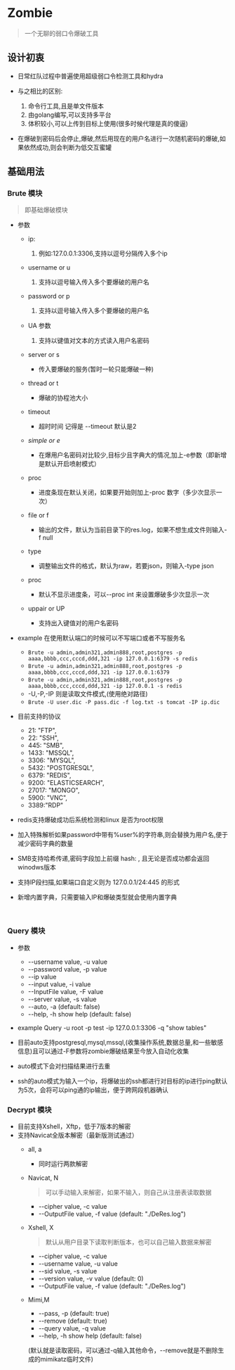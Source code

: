 # Zombie 

> 一个无聊的弱口令爆破工具


## 设计初衷
* 日常红队过程中普遍使用超级弱口令检测工具和hydra

* 与之相比的区别:
    1. 命令行工具,且是单文件版本
    2. 由golang编写,可以支持多平台
    3. 体积较小,可以上传到目标上使用(很多时候代理是真的傻逼)

* 在爆破到密码后会停止,爆破,然后用现在的用户名进行一次随机密码的爆破,如果依然成功,则会判断为低交互蜜罐

## 基础用法

###  Brute 模块
> 即基础爆破模块

* 参数
    * ip:
        1. 例如:127.0.0.1:3306,支持以逗号分隔传入多个ip
    
    * username or u
        1. 支持以逗号输入传入多个要爆破的用户名
    
    * password or p
        1. 支持以逗号输入传入多个要爆破的用户名
    
    * UA 参数
        1. 支持以键值对文本的方式读入用户名密码
    
    * server or s 
        * 传入要爆破的服务(暂时一轮只能爆破一种)
      
    * thread or t
        * 爆破的协程池大小
      
    * timeout 
        * 超时时间 记得是 --timeout 默认是2
    * *simple or e*
        * 在爆用户名密码对比较少,目标少且字典大的情况,加上-e参数（即新增是默认开启喷射模式）
    * proc
        * 进度条现在默认关闭，如果要开始则加上-proc 数字（多少次显示一次）
    * file or f
        * 输出的文件，默认为当前目录下的res.log，如果不想生成文件则输入-f null
    * type
        * 调整输出文件的格式，默认为raw，若要json，则输入-type json
    * proc 
        * 默认不显示进度条，可以--proc int 来设置爆破多少次显示一次
    * uppair or UP
        * 支持出入键值对的用户名密码
    
* example
    在使用默认端口的时候可以不写端口或者不写服务名
    * `Brute -u admin,admin321,admin888,root,postgres -p aaaa,bbbb,ccc,cccd,ddd,321 -ip 127.0.0.1:6379 -s redis`
    * `Brute -u admin,admin321,admin888,root,postgres -p aaaa,bbbb,ccc,cccd,ddd,321 -ip 127.0.0.1:6379 `
    * `Brute -u admin,admin321,admin888,root,postgres -p aaaa,bbbb,ccc,cccd,ddd,321 -ip 127.0.0.1 -s redis`
    * -U,-P,-IP 则是读取文件模式,(使用绝对路径)
    * `Brute -U user.dic -P pass.dic -f log.txt -s tomcat -IP ip.dic`
* 目前支持的协议
    * 21:    "FTP",
    * 22:    "SSH",
    * 445:   "SMB",
    * 1433:  "MSSQL",
    * 3306:  "MYSQL",
    * 5432:  "POSTGRESQL",
    * 6379:  "REDIS",  
    * 9200:  "ELASTICSEARCH",
    * 27017: "MONGO",
    * 5900:  "VNC",
    * 3389:"RDP"
    
    
    
* redis支持爆破成功后系统检测和linux 是否为root权限

* 加入特殊解析如果password中带有%user%的字符串,则会替换为用户名,便于减少密码字典的数量

* SMB支持哈希传递,密码字段加上前缀 hash: , 且无论是否成功都会返回winodws版本

* 支持IP段扫描,如果端口自定义则为 127.0.0.1/24:445 的形式

* 新增内置字典，只需要输入IP和爆破类型就会使用内置字典



​    

### Query 模块

* 参数 
  
    * --username value, -u value   
    * --password value, -p value   
    * --ip value                   
  * --input value, -i value      
  * --InputFile value, -F value  
  * --server value, -s value     
  * --auto, -a                   (default: false)
  * --help, -h                   show help (default: false)

*  example
    Query -u root -p test -ip 127.0.0.1:3306 -q "show tables"


* 目前auto支持postgresql,mysql,mssql,(收集操作系统,数据总量,和一些敏感信息)且可以通过-F参数将zombie爆破结果至今放入自动化收集

* auto模式下会对扫描结果进行去重
* ssh的auto模式为输入一个ip，将爆破出的ssh都进行对目标的ip进行ping默认为5次，会将可以ping通的ip输出，便于跨网段机器确认

### Decrypt 模块

* 目前支持Xshell，Xftp，低于7版本的解密
* 支持Navicat全版本解密（最新版测试通过）
  * all, a
    * 同时运行两款解密
    
  * Navicat, N
    > 可以手动输入来解密，如果不输入，则自己从注册表读取数据
    * --cipher value, -c value
    * --OutputFile value, -f value  (default: "./DeRes.log")
  
  * Xshell, X
    > 默认从用户目录下读取判断版本，也可以自己输入数据来解密
    * --cipher value, -c value
    * --username value, -u value
    * --sid value, -s value
    * --version value, -v value     (default: 0)
    * --OutputFile value, -f value  (default: "./DeRes.log")
    
  * Mimi,M
  
    * --pass, -p               (default: true)
    * --remove                 (default: true)
    * --query value, -q value
    * --help, -h               show help (default: false)
  
    (默认就是读取密码，可以通过-q输入其他命令，--remove就是不删除生成的mimikatz临时文件)

